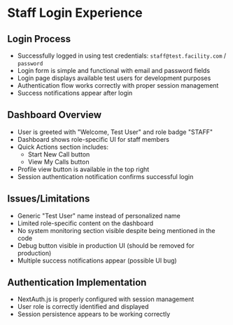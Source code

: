 # Staff Login Experience

## Login Process
- Successfully logged in using test credentials: `staff@test.facility.com` / `password`
- Login form is simple and functional with email and password fields
- Login page displays available test users for development purposes
- Authentication flow works correctly with proper session management
- Success notifications appear after login

## Dashboard Overview
- User is greeted with "Welcome, Test User" and role badge "STAFF"
- Dashboard shows role-specific UI for staff members
- Quick Actions section includes:
  - Start New Call button
  - View My Calls button
- Profile view button is available in the top right
- Session authentication notification confirms successful login

## Issues/Limitations
- Generic "Test User" name instead of personalized name
- Limited role-specific content on the dashboard
- No system monitoring section visible despite being mentioned in the code
- Debug button visible in production UI (should be removed for production)
- Multiple success notifications appear (possible UI bug)

## Authentication Implementation
- NextAuth.js is properly configured with session management
- User role is correctly identified and displayed
- Session persistence appears to be working correctly
